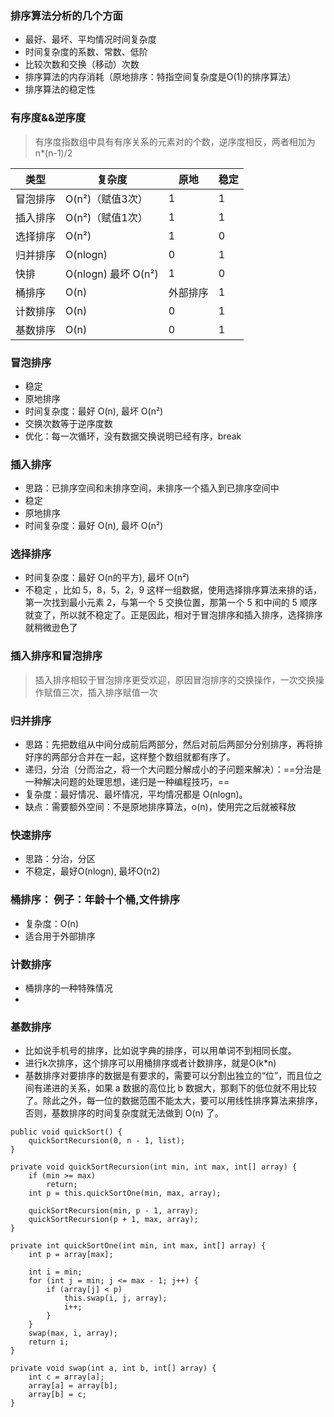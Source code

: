 ### 排序算法分析的几个方面
- 最好、最坏、平均情况时间复杂度
- 时间复杂度的系数、常数、低阶
- 比较次数和交换（移动）次数
- 排序算法的内存消耗（原地排序：特指空间复杂度是O(1)的排序算法）
- 排序算法的稳定性

### 有序度&&逆序度
> 有序度指数组中具有有序关系的元素对的个数，逆序度相反，两者相加为 n*(n-1)/2


类型 | 复杂度 | 原地  | 稳定 
---|--- |--- |---
冒泡排序 | O(n²)（赋值3次）| 1 | 1
插入排序 | O(n²)（赋值1次）| 1 | 1
选择排序 | O(n²) | 1 | 0
归并排序 | O(nlogn) | 0 | 1
快排 |  O(nlogn) 最坏 O(n²) | 1 | 0
桶排序 | O(n) | 外部排序 | 1
计数排序 | O(n) | 0 | 1
基数排序 | O(n) | 0 | 1


### 冒泡排序
- 稳定
- 原地排序
- 时间复杂度：最好 O(n), 最坏 O(n²)
- 交换次数等于逆序度数
- 优化：每一次循环，没有数据交换说明已经有序，break
 
### 插入排序
- 思路：已排序空间和未排序空间，未排序一个插入到已排序空间中
- 稳定
- 原地排序
- 时间复杂度：最好 O(n), 最坏 O(n²) 


### 选择排序
- 时间复杂度：最好 O(n的平方), 最坏 O(n²) 
- 不稳定 ，比如 5，8，5，2，9 这样一组数据，使用选择排序算法来排的话，第一次找到最小元素 2，与第一个 5 交换位置，那第一个 5 和中间的 5 顺序就变了，所以就不稳定了。正是因此，相对于冒泡排序和插入排序，选择排序就稍微逊色了


### 插入排序和冒泡排序

> 插入排序相较于冒泡排序更受欢迎，原因冒泡排序的交换操作，一次交换操作赋值三次，插入排序赋值一次

### 归并排序
- 思路：先把数组从中间分成前后两部分，然后对前后两部分分别排序，再将排好序的两部分合并在一起，这样整个数组就都有序了。
- 递归，分治（分而治之，将一个大问题分解成小的子问题来解决）：==分治是一种解决问题的处理思想，递归是一种编程技巧，==
- 复杂度：最好情况、最坏情况，平均情况都是 O(nlogn)。
- 缺点：需要额外空间：不是原地排序算法，o(n)，使用完之后就被释放

### 快速排序 
- 思路：分治，分区
- 不稳定，最好O(nlogn), 最坏O(n2)

### 桶排序： 例子：年龄十个桶,文件排序
- 复杂度：O(n)
- 适合用于外部排序

### 计数排序
- 桶排序的一种特殊情况
-

### 基数排序
- 比如说手机号的排序，比如说字典的排序，可以用单词不到相同长度。
- 进行k次排序，这个排序可以用桶排序或者计数排序，就是O(k*n)
- 基数排序对要排序的数据是有要求的，需要可以分割出独立的“位”，而且位之间有递进的关系，如果 a 数据的高位比 b 数据大，那剩下的低位就不用比较了。除此之外，每一位的数据范围不能太大，要可以用线性排序算法来排序，否则，基数排序的时间复杂度就无法做到 O(n) 了。



```
public void quickSort() {
    quickSortRecursion(0, n - 1, list);
}

private void quickSortRecursion(int min, int max, int[] array) {
    if (min >= max)
        return;
    int p = this.quickSortOne(min, max, array);

    quickSortRecursion(min, p - 1, array);
    quickSortRecursion(p + 1, max, array);
}

private int quickSortOne(int min, int max, int[] array) {
    int p = array[max];

    int i = min;
    for (int j = min; j <= max - 1; j++) {
        if (array[j] < p) 
            this.swap(i, j, array);
            i++;
        }
    }
    swap(max, i, array);
    return i;
}

private void swap(int a, int b, int[] array) {
    int c = array[a];
    array[a] = array[b];
    array[b] = c;
}
```





